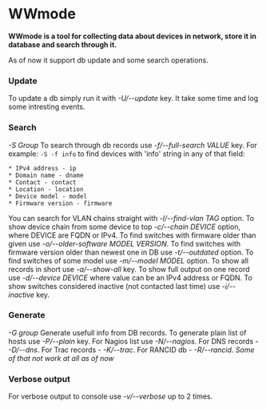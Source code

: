 WWmode
======

**WWmode is a tool for collecting data about devices in network, store it in
database and search through it.**

As of now it support db update and some search operations.

### Update

To update a db simply run it with *-U/--update* key. It take some time and log 
some intresting events.

### Search

*-S Group*
To search through db records use *-f/--full-search VALUE* key. 
For example: `-S -f info` to find devices with 'info' string in any of that
field:
    
    * IPv4 address - ip
    * Domain name - dname 
    * Contact - contact
    * Location - location
    * Device model - model
    * Firmware version - firmware

You can search for VLAN chains straight with *-l/--find-vlan TAG* option.
To show device chain from some device to top *-c/--chain DEVICE* option,
where DEVICE are FQDN or IPv4.
To find switches with firmware older than given use 
*-o/--older-software MODEL VERSION*.
To find switches with firmware version older than newest one in DB use
*-t/--outdated* option.
To find switches of some model use *-m/--model MODEL* option.
To show all records in short use *-a/--show-all* key. To show full output on one
record use *-d/--device DEVICE* where value can be an IPv4 address or FQDN. To show
switches considered inactive (not contacted last time) use *-i/--inactive* key.


### Generate

*-G group*
Generate usefull info from DB records. 
To generate plain list of hosts use *-P/--plain* key.
For Nagios list use *-N/--nagios*.
For DNS records - *-D/--dns*.
For Trac records - *-K/--trac*.
For RANCID db - *-R/--rancid*.
*Some of that not work at all as of now*

### Verbose output
For verbose output to console use *-v/--verbose* up to 2 times.
